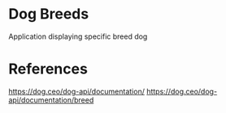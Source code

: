 # Dog Breeds
Application displaying specific breed dog

# References
https://dog.ceo/dog-api/documentation/
https://dog.ceo/dog-api/documentation/breed

